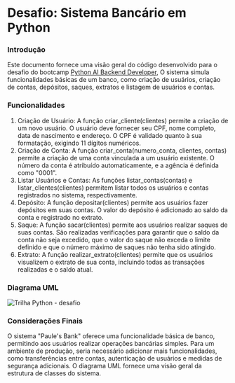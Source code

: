 # Desafio: Sistema Bancário em Python
### Introdução
Este documento fornece uma visão geral do código desenvolvido para o desafio do bootcamp [Python AI Backend Developer](https://www.dio.me/bootcamp/coding-future-vivo-python-ai-backend-developer), O sistema simula funcionalidades básicas de um banco, como criação de usuários, criação de contas, depósitos, saques, extratos e listagem de usuários e contas.

### Funcionalidades
1. Criação de Usuário:
A função criar_cliente(clientes) permite a criação de um novo usuário.
O usuário deve fornecer seu CPF, nome completo, data de nascimento e endereço.
O CPF é validado quanto à sua formatação, exigindo 11 dígitos numéricos.
2. Criação de Conta:
A função criar_conta(numero_conta, clientes, contas) permite a criação de uma conta vinculada a um usuário existente.
O número da conta é atribuído automaticamente, e a agência é definida como "0001".
3. Listar Usuários e Contas:
As funções listar_contas(contas) e listar_clientes(clientes) permitem listar todos os usuários e contas registrados no sistema, respectivamente.
4. Depósito:
A função depositar(clientes) permite aos usuários fazer depósitos em suas contas.
O valor do depósito é adicionado ao saldo da conta e registrado no extrato.
5. Saque:
A função sacar(clientes) permite aos usuários realizar saques de suas contas.
São realizadas verificações para garantir que o saldo da conta não seja excedido, que o valor do saque não exceda o limite definido e que o número máximo de saques não tenha sido atingido.
6. Extrato:
A função realizar_extrato(clientes) permite que os usuários visualizem o extrato de sua conta, incluindo todas as transações realizadas e o saldo atual.
### Diagrama UML

![Trilha Python - desafio](https://github.com/paulemacedo/sistema-bancario-python/assets/59907505/a6c17a07-b24f-4c49-afba-cabbf35a66f3)

### Considerações Finais
O sistema "Paule's Bank" oferece uma funcionalidade básica de banco, permitindo aos usuários realizar operações bancárias simples. Para um ambiente de produção, seria necessário adicionar mais funcionalidades, como transferências entre contas, autenticação de usuários e medidas de segurança adicionais. O diagrama UML fornece uma visão geral da estrutura de classes do sistema.

